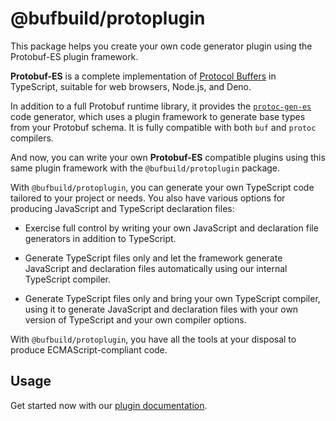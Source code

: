 # @bufbuild/protoplugin

This package helps you create your own code generator plugin using the
Protobuf-ES plugin framework.

**Protobuf-ES** is a complete implementation of [Protocol Buffers](https://protobuf.dev) in TypeScript, suitable for web browsers, Node.js, and Deno.

In addition to a full Protobuf runtime library, it provides the [`protoc-gen-es`](https://www.npmjs.com/package/@d0whc3r/protoc-gen-es)
code generator, which uses a plugin framework to generate base types from
your Protobuf schema. It is fully compatible with both `buf` and `protoc` compilers.

And now, you can write your own **Protobuf-ES** compatible plugins using this same
plugin framework with the `@bufbuild/protoplugin` package.

With `@bufbuild/protoplugin`, you can generate your own TypeScript code tailored
to your project or needs. You also have various options for producing
JavaScript and TypeScript declaration files:

- Exercise full control by writing your own JavaScript and declaration file
  generators in addition to TypeScript.

- Generate TypeScript files only and let the framework generate JavaScript and
  declaration files automatically using our internal TypeScript compiler.

- Generate TypeScript files only and bring your own TypeScript compiler, using
  it to generate JavaScript and declaration files with your own version of
  TypeScript and your own compiler options.

With `@bufbuild/protoplugin`, you have all the tools at your disposal to produce
ECMAScript-compliant code.

## Usage

Get started now with our [plugin documentation](https://github.com/bufbuild/protobuf-es/blob/main/MANUAL.md#writing-plugins).
